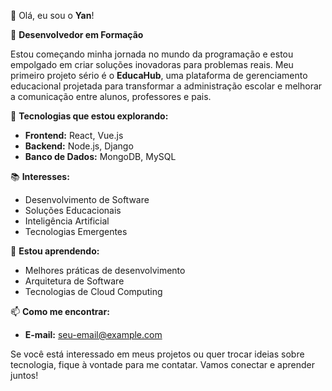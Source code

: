 👋 Olá, eu sou o **Yan**!

🚀 **Desenvolvedor em Formação** 

Estou começando minha jornada no mundo da programação e estou empolgado em criar soluções inovadoras para problemas reais. Meu primeiro projeto sério é o **EducaHub**, uma plataforma de gerenciamento educacional projetada para transformar a administração escolar e melhorar a comunicação entre alunos, professores e pais.

🔧 **Tecnologias que estou explorando:**
- **Frontend:** React, Vue.js
- **Backend:** Node.js, Django
- **Banco de Dados:** MongoDB, MySQL

📚 **Interesses:**
- Desenvolvimento de Software
- Soluções Educacionais
- Inteligência Artificial
- Tecnologias Emergentes

🌱 **Estou aprendendo:**
- Melhores práticas de desenvolvimento
- Arquitetura de Software
- Tecnologias de Cloud Computing

📫 **Como me encontrar:**
- **E-mail:** [seu-email@example.com](mailto:yangclima@gmail.com)

Se você está interessado em meus projetos ou quer trocar ideias sobre tecnologia, fique à vontade para me contatar. Vamos conectar e aprender juntos!
